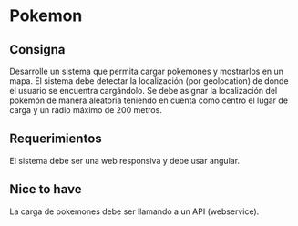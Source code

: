 # Pokemon

## Consigna

Desarrolle un sistema que permita cargar pokemones y mostrarlos en un mapa. 
El sistema debe detectar la localización (por geolocation) de donde el usuario se encuentra cargándolo. Se debe asignar la localización del pokemón de manera aleatoria teniendo en cuenta como centro el lugar de carga y un radio máximo de 200 metros. 

## Requerimientos
El sistema debe ser una web responsiva y debe usar angular.

## Nice to have
La carga de pokemones debe ser llamando a un API (webservice).
